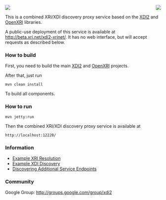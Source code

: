 <a href="http://projectdanube.org/" target="_blank"><img src="http://peacekeeper.github.com/xdi2/images/projectdanube_logo.png" align="right"></a>
<img src="http://peacekeeper.github.com/xdi2/images/logo64.png"><br>

This is a combined XRI/XDI discovery proxy service based on the [XDI2](http://github.com/peacekeeper/xdi2) and [OpenXRI](http://openxri.org) libraries.

A public-use deployment of this service is available at http://beta.xri.net/xdi2-xrinet/. It has no web interface, but will accept requests as described below.

### How to build

First, you need to build the main [XDI2](http://github.com/peacekeeper/xdi2) and [OpenXRI](http://openxri.org) projects.

After that, just run

    mvn clean install

To build all components.

### How to run

    mvn jetty:run

Then the combined XRI/XDI discovery proxy service is available at

	http://localhost:12220/

### Information

* [Example XRI Resolution](https://github.com/peacekeeper/xdi2-xrinet/wiki/Example-XRI-Resolution)
* [Example XDI Discovery](https://github.com/peacekeeper/xdi2-xrinet/wiki/Example-XDI-Discovery)
* [Discovering Additional Service Endpoints](https://github.com/peacekeeper/xdi2-xrinet/wiki/Discovering-Additional-Service-Endpoints)

### Community

Google Group: http://groups.google.com/group/xdi2
